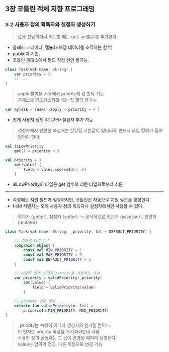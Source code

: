 ## 3장 코틀린 객체 지향 프로그래밍

### 3.2 사용자 정의 획득자와 설정자 생성하기
> 값을 할당하거나 리턴할 때는 get, set함수를 추가한다.
- 클래스 = 데이터, 캡슐화(해당 데이터를 조작하는 함수)
- public이 기본.
- 코틀린 클래스에서 필드 직접 선언 불가능.

```kotlin
class Task(val name: String) {
    var priority = 3
    // ...
}
```
> apply 블록을 사용해서 priority에 값 할당 가능<br>
> 클래스를 인스턴스화할 때는 값 할당 불가능
```kotlin
var myTask = Task().apply { priority = 4 }
```
- 쉽게 사용자 정의 획득자와 설정자 추가 가능
> 생성자에서 선언한 속성에는 할당된 기본값이 있더라도 반드시 타입 정의가 들어 있어야 한다.

```kotlin
val isLowPriority
    get() = priority < 3

val priority = 3
    set(value) {
        field = value.coerceIn(1..5)
    }
```
- isLowPriority의 타입은 get 함수의 리턴 타입으로부터 추론
---
- 속성에는 지원 필드가 필요하지만, 코틀린은 자동으로 지원 필드를 생성한다.
- field 식별자는 오직 사용자 정의 획득자나 설정자에서만 사용할 수 있다.
> 획득자 (getter), 설정자 (setter) -> 공식적으로 접근자 (assessor), 변경자 (mutator)

```kotlin
class Task(val name: String, _priority: Int = DEFAULT_PRIORITY) {

    // 컴파일 타임 상수
    companion object {
        const val MIN_PRIORITY = 1
        const val MAX_PRIORITY = 5
        const val DEFAULT_PRIORITY = 3
    }

    // 사용자 정의 설정자(setter)를 사용하는 속성
    var priority = validPriority(_priority)
        set(value) {
            field = validPriority(value)
        }

    // private 검증 함수
    private fun validPriority(p: Int) =
        p.coerceIn(MIN_PRIORITY, MAX_PRIORITY)
}
```
> _priority는 속성이 아니라 생성자의 인자일 뿐이다.<br>
> 이 인자는 priority 속성을 초기화하는데 사용<br>
> 사용자 정의 설정자는 그 값이 변경될 때마다 실행된다.<br>
> value는 임의의 명칭. 다른 이름으로 변경 가능
